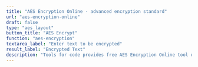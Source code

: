 ```yaml
---
title: "AES Encryption Online - advanced encryption standard"
url: "aes-encryption-online"
draft: false
type: "aes_layout"
button_title: "AES Encrypt"
function: "aes-encryption"
textarea_label: "Enter text to be encrypted"
result_label: "Encrypted Text"
description: "Tools for code provides free AES Encryption Online tool using crypto-js wich implements advanced encryption standard in javascript"
---
```



